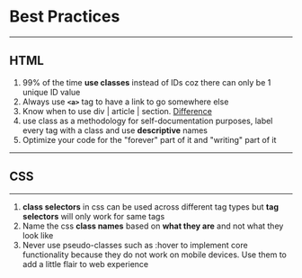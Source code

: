 # Best Practices

---

## HTML

1. 99% of the time **use classes** instead of IDs coz there can only be 1 unique ID value
2. Always use **`<a>`** tag to have a link to go somewhere else
3. Know when to use div | article | section. [Difference](https://developer.mozilla.org/en-US/docs/Web/HTML/Element#content_sectioning)
4. use class as a methodology for self-documentation purposes, label every tag with a class and use **descriptive** names
5. Optimize your code for the "forever" part of it and "writing" part of it

---

## CSS

---
1. **class selectors** in css can be used across different tag types but **tag selectors** will only work for same tags
2. Name the css **class names** based on **what they are** and not what they look like
3. Never use pseudo-classes such as :hover to implement core functionality because they do not work on mobile devices. Use them to add a little flair to web experience